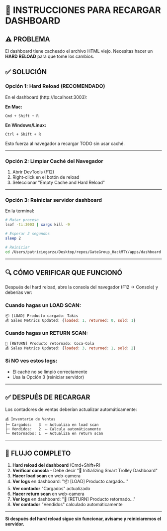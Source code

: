 # 🔄 INSTRUCCIONES PARA RECARGAR DASHBOARD

## ⚠️ PROBLEMA

El dashboard tiene cacheado el archivo HTML viejo. Necesitas hacer un **HARD RELOAD** para que tome los cambios.

## ✅ SOLUCIÓN

### **Opción 1: Hard Reload (RECOMENDADO)**

En el dashboard (http://localhost:3003):

**En Mac:**
```
Cmd + Shift + R
```

**En Windows/Linux:**
```
Ctrl + Shift + R
```

Esto fuerza al navegador a recargar TODO sin usar caché.

---

### **Opción 2: Limpiar Caché del Navegador**

1. Abrir DevTools (F12)
2. Right-click en el botón de reload
3. Seleccionar "Empty Cache and Hard Reload"

---

### **Opción 3: Reiniciar servidor dashboard**

En la terminal:

```bash
# Matar proceso
lsof -ti:3003 | xargs kill -9

# Esperar 2 segundos
sleep 2

# Reiniciar
cd /Users/patriciogarza/Desktop/repos/GateGroup_HackMTY/apps/dashboard && npm run dev
```

---

## 🔍 CÓMO VERIFICAR QUE FUNCIONÓ

Después del hard reload, abre la consola del navegador (F12 → Console) y deberías ver:

### **Cuando hagas un LOAD SCAN:**
```javascript
📦 [LOAD] Producto cargado: Takis
💰 Sales Metrics Updated: {loaded: 1, returned: 0, sold: 1}
```

### **Cuando hagas un RETURN SCAN:**
```javascript
🔄 [RETURN] Producto retornado: Coca-Cola
💰 Sales Metrics Updated: {loaded: 3, returned: 1, sold: 2}
```

### **Si NO ves estos logs:**
- El caché no se limpió correctamente
- Usa la Opción 3 (reiniciar servidor)

---

## ✅ DESPUÉS DE RECARGAR

Los contadores de ventas deberían actualizar automáticamente:

```
💰 Inventario de Ventas
├─ Cargados:   3  ← Actualiza en load scan
├─ Vendidos:   2  ← Calcula automáticamente
└─ Retornados: 1  ← Actualiza en return scan
```

---

## 🎯 FLUJO COMPLETO

1. **Hard reload del dashboard** (Cmd+Shift+R)
2. **Verificar consola** - Debe decir "🚀 Initializing Smart Trolley Dashboard"
3. **Hacer load scan** en web-camera
4. **Ver logs** en dashboard: "📦 [LOAD] Producto cargado..."
5. **Ver contador** "Cargados" actualizado
6. **Hacer return scan** en web-camera
7. **Ver logs** en dashboard: "🔄 [RETURN] Producto retornado..."
8. **Ver contador** "Vendidos" calculado automáticamente

---

**Si después del hard reload sigue sin funcionar, avísame y reiniciaremos el servidor.**

